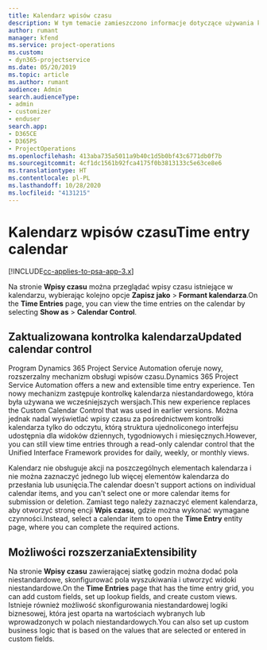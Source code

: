 ```yaml
---
title: Kalendarz wpisów czasu
description: W tym temacie zamieszczono informacje dotyczące używania kalendarza wpisów czasu.
author: rumant
manager: kfend
ms.service: project-operations
ms.custom:
- dyn365-projectservice
ms.date: 05/20/2019
ms.topic: article
ms.author: rumant
audience: Admin
search.audienceType:
- admin
- customizer
- enduser
search.app:
- D365CE
- D365PS
- ProjectOperations
ms.openlocfilehash: 413aba735a5011a9b40c1d5b0bf43c6771db0f7b
ms.sourcegitcommit: 4cf1dc1561b92fca4175f0b3813133c5e63ce8e6
ms.translationtype: HT
ms.contentlocale: pl-PL
ms.lasthandoff: 10/28/2020
ms.locfileid: "4131215"
---
```

# <a name="time-entry-calendar"></a><span data-ttu-id="866b6-103">Kalendarz wpisów czasu</span><span class="sxs-lookup"><span data-stu-id="866b6-103">Time entry calendar</span></span>

[!INCLUDE[cc-applies-to-psa-app-3.x](../includes/cc-applies-to-psa-app-3x.md)]

<span data-ttu-id="866b6-104">Na stronie **Wpisy czasu** można przeglądać wpisy czasu istniejące w kalendarzu, wybierając kolejno opcje **Zapisz jako** \> **Formant kalendarza**.</span><span class="sxs-lookup"><span data-stu-id="866b6-104">On the **Time Entries** page, you can view the time entries on the calendar by selecting **Show as** \> **Calendar Control**.</span></span>

## <a name="updated-calendar-control"></a><span data-ttu-id="866b6-105">Zaktualizowana kontrolka kalendarza</span><span class="sxs-lookup"><span data-stu-id="866b6-105">Updated calendar control</span></span>

<span data-ttu-id="866b6-106">Program Dynamics 365 Project Service Automation oferuje nowy, rozszerzalny mechanizm obsługi wpisów czasu.</span><span class="sxs-lookup"><span data-stu-id="866b6-106">Dynamics 365 Project Service Automation offers a new and extensible time entry experience.</span></span> <span data-ttu-id="866b6-107">Ten nowy mechanizm zastępuje kontrolkę kalendarza niestandardowego, która była używana we wcześniejszych wersjach.</span><span class="sxs-lookup"><span data-stu-id="866b6-107">This new experience replaces the Custom Calendar Control that was used in earlier versions.</span></span> <span data-ttu-id="866b6-108">Można jednak nadal wyświetlać wpisy czasu za pośrednictwem kontrolki kalendarza tylko do odczytu, którą struktura ujednoliconego interfejsu udostępnia dla widoków dziennych, tygodniowych i miesięcznych.</span><span class="sxs-lookup"><span data-stu-id="866b6-108">However, you can still view time entries through a read-only calendar control that the Unified Interface Framework provides for daily, weekly, or monthly views.</span></span>

<span data-ttu-id="866b6-109">Kalendarz nie obsługuje akcji na poszczególnych elementach kalendarza i nie można zaznaczyć jednego lub więcej elementów kalendarza do przesłania lub usunięcia.</span><span class="sxs-lookup"><span data-stu-id="866b6-109">The calendar doesn't support actions on individual calendar items, and you can't select one or more calendar items for submission or deletion.</span></span> <span data-ttu-id="866b6-110">Zamiast tego należy zaznaczyć element kalendarza, aby otworzyć stronę encji **Wpis czasu**, gdzie można wykonać wymagane czynności.</span><span class="sxs-lookup"><span data-stu-id="866b6-110">Instead, select a calendar item to open the **Time Entry** entity page, where you can complete the required actions.</span></span>

## <a name="extensibility"></a><span data-ttu-id="866b6-111">Możliwości rozszerzania</span><span class="sxs-lookup"><span data-stu-id="866b6-111">Extensibility</span></span>

<span data-ttu-id="866b6-112">Na stronie **Wpisy czasu** zawierającej siatkę godzin można dodać pola niestandardowe, skonfigurować pola wyszukiwania i utworzyć widoki niestandardowe.</span><span class="sxs-lookup"><span data-stu-id="866b6-112">On the **Time Entries** page that has the time entry grid, you can add custom fields, set up lookup fields, and create custom views.</span></span> <span data-ttu-id="866b6-113">Istnieje również możliwość skonfigurowania niestandardowej logiki biznesowej, która jest oparta na wartościach wybranych lub wprowadzonych w polach niestandardowych.</span><span class="sxs-lookup"><span data-stu-id="866b6-113">You can also set up custom business logic that is based on the values that are selected or entered in custom fields.</span></span>
